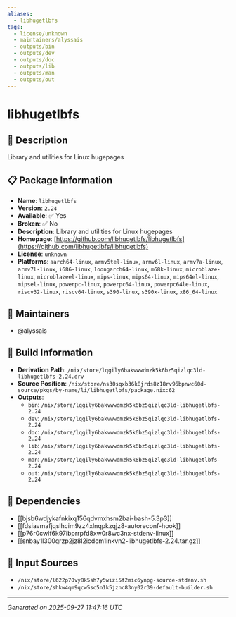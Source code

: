```yaml
---
aliases:
  - libhugetlbfs
tags:
  - license/unknown
  - maintainers/alyssais
  - outputs/bin
  - outputs/dev
  - outputs/doc
  - outputs/lib
  - outputs/man
  - outputs/out
---
```


# libhugetlbfs

## 📝 Description

Library and utilities for Linux hugepages

## 📋 Package Information

- **Name**: `libhugetlbfs`
- **Version**: `2.24`
- **Available**: ✅ Yes
- **Broken**: ✅ No
- **Description**: Library and utilities for Linux hugepages
- **Homepage**: [https://github.com/libhugetlbfs/libhugetlbfs](https://github.com/libhugetlbfs/libhugetlbfs)
- **License**: `unknown`
- **Platforms**: `aarch64-linux`, `armv5tel-linux`, `armv6l-linux`, `armv7a-linux`, `armv7l-linux`, `i686-linux`, `loongarch64-linux`, `m68k-linux`, `microblaze-linux`, `microblazeel-linux`, `mips-linux`, `mips64-linux`, `mips64el-linux`, `mipsel-linux`, `powerpc-linux`, `powerpc64-linux`, `powerpc64le-linux`, `riscv32-linux`, `riscv64-linux`, `s390-linux`, `s390x-linux`, `x86_64-linux`
## 👥 Maintainers

- @alyssais


## 🔧 Build Information

- **Derivation Path**: `/nix/store/lqgily6bakvwwdmzk5k6bz5qizlqc3ld-libhugetlbfs-2.24.drv`
- **Source Position**: `/nix/store/ns30sqxb36k8jrds8z18rv96bpnwc60d-source/pkgs/by-name/li/libhugetlbfs/package.nix:62`
- **Outputs**:
  - `bin`:  `/nix/store/lqgily6bakvwwdmzk5k6bz5qizlqc3ld-libhugetlbfs-2.24`
  - `dev`:  `/nix/store/lqgily6bakvwwdmzk5k6bz5qizlqc3ld-libhugetlbfs-2.24`
  - `doc`:  `/nix/store/lqgily6bakvwwdmzk5k6bz5qizlqc3ld-libhugetlbfs-2.24`
  - `lib`:  `/nix/store/lqgily6bakvwwdmzk5k6bz5qizlqc3ld-libhugetlbfs-2.24`
  - `man`:  `/nix/store/lqgily6bakvwwdmzk5k6bz5qizlqc3ld-libhugetlbfs-2.24`
  - `out`:  `/nix/store/lqgily6bakvwwdmzk5k6bz5qizlqc3ld-libhugetlbfs-2.24`

## 🔗 Dependencies

- [[bjsb6wdjykafnkixq156qdvmxhsm2bai-bash-5.3p3]]
- [[fdsiavmafjqslhcim9zz4xlnqpkzqjz8-autoreconf-hook]]
- [[p76r0cwlf6k97ibprrpfd8xw0r8wc3nx-stdenv-linux]]
- [[snbay1l300qrzp2jz8l2icdcm1inkvn2-libhugetlbfs-2.24.tar.gz]]

## 📁 Input Sources

- `/nix/store/l622p70vy8k5sh7y5wizi5f2mic6ynpg-source-stdenv.sh`
- `/nix/store/shkw4qm9qcw5sc5n1k5jznc83ny02r39-default-builder.sh`

---
*Generated on 2025-09-27 11:47:16 UTC*
